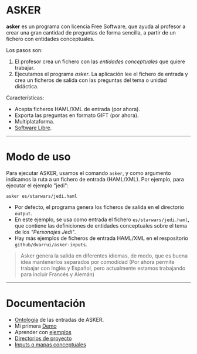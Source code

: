 
# ASKER

**asker** es un programa con licencia Free Software,
que ayuda al profesor a crear una gran cantidad de preguntas
de forma sencilla, a partir de un fichero con entidades conceptuales.

Los pasos son:
1. El profesor crea un fichero con las _entidades conceptuales_ que quiere trabajar.
2. Ejecutamos el programa *asker*. La aplicación lee el fichero de entrada y crea un ficheros de salida con las preguntas del tema o unidad didáctica.

Características:
* Acepta ficheros HAML/XML de entrada (por ahora).
* Exporta las preguntas en formato GIFT (por ahora).
* Multiplataforma.
* [Software Libre](../LICENSE).

---

# Modo de uso

Para ejecutar ASKER, usamos el comando `asker`, y como argumento indicamos la ruta a un fichero de entrada (HAML/XML). Por ejemplo, para ejecutar el ejemplo "jedi":

```
asker es/starwars/jedi.haml
```

* Por defecto, el programa genera los ficheros de salida en el directorio  `output`.
* En este ejemplo, se usa como entrada el fichero `es/starwars/jedi.haml`, que contiene las definiciones de entidades conceptuales sobre el tema de los _"Personajes Jedi"_.
* Hay más ejemplos de ficheros de entrada HAML/XML en el respositorio `github/dvarrui/asker-inputs`.

> Asker genera la salida en diferentes idiomas, de modo, que es buena idea mantenerlos separados por comodidad (Por ahora permite trabajar con Inglés y Español, pero actualmente estamos trabajando para incluir Francés y Alemán)

---

# Documentación

* [Ontología](./ontologia.md) de las entradas de ASKER.
* Mi primera [Demo](./demo/README.md)
* Aprender con [ejemplos](./ejemplos/README.md)
* [Directorios de proyecto](./directorios.md)
* [Inputs o mapas conceptuales](./input.md)
